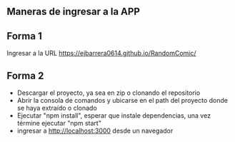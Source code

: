 ## Maneras de ingresar a la APP

## Forma 1

Ingresar a la URL https://ejbarrera0614.github.io/RandomComic/

## Forma 2
- Descargar el proyecto, ya sea en zip o clonando el repositorio
- Abrir la consola de comandos y ubicarse en el path del proyecto donde se haya extraído o clonado
- Ejecutar "npm install", esperar que instale dependencias, una vez términe ejecutar "npm start"
- ingresar a  [http://localhost:3000](http://localhost:3000) desde un navegador
